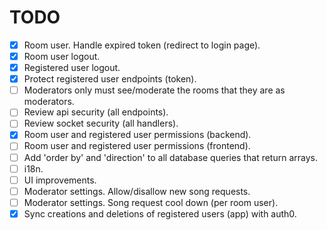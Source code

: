 # TODO
- [X] Room user. Handle expired token (redirect to login page).
- [X] Room user logout.
- [X] Registered user logout.
- [X] Protect registered user endpoints (token).
- [ ] Moderators only must see/moderate the rooms that they are as moderators.
- [ ] Review api security (all endpoints).
- [ ] Review socket security (all handlers).
- [X] Room user and registered user permissions (backend).
- [ ] Room user and registered user permissions (frontend).
- [ ] Add 'order by' and 'direction' to all database queries that return arrays.
- [ ] i18n.
- [ ] UI improvements.
- [ ] Moderator settings. Allow/disallow new song requests.
- [ ] Moderator settings. Song request cool down (per room user).
- [X] Sync creations and deletions of registered users (app) with auth0.
